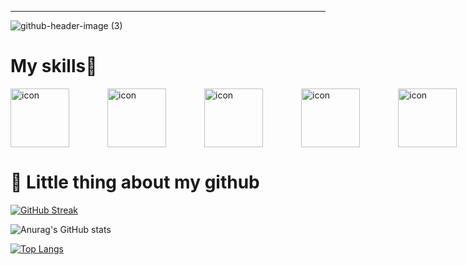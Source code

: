 

---

![github-header-image (3)](https://user-images.githubusercontent.com/111257273/212918121-a5df119c-b5b5-47f4-90ba-7b80565cd69b.png)

# My skills:rocket:
<div style="display: flex;"><img src="https://techstack-generator.vercel.app/react-icon.svg" alt="icon" width="94" style="width: 94px; height: 94px; margin-right: 61px; margin-bottom: 0px;" /><img src="https://techstack-generator.vercel.app/python-icon.svg" alt="icon" width="94" style="width: 94px; height: 94px; margin-right: 61px; margin-bottom: 0px;" /><img src="https://techstack-generator.vercel.app/js-icon.svg" alt="icon" width="94" style="width: 94px; height: 94px; margin-right: 61px; margin-bottom: 0px;" /><img src="https://techstack-generator.vercel.app/cpp-icon.svg" alt="icon" width="94" style="width: 94px; height: 94px; margin-right: 61px; margin-bottom: 0px;" /><img src="https://techstack-generator.vercel.app/mysql-icon.svg" alt="icon" width="94" style="width: 94px; height: 94px; margin-right: 61px; margin-bottom: 0px;" /><img src="https://techstack-generator.vercel.app/nginx-icon.svg" alt="icon" width="94" style="width: 94px; height: 94px; margin-right: 61px; margin-bottom: 0px;" /><img src="https://techstack-generator.vercel.app/java-icon.svg" alt="icon" width="94" style="width: 94px; height: 94px; margin-right: 0px; margin-bottom: 0px;" /></div>

# :notebook_with_decorative_cover: Little thing about my github 
[![GitHub Streak](https://streak-stats.demolab.com?user=ledinhthachquang&theme=dracula&border_radius=6.2&mode=weekly)](https://git.io/streak-stats)

![Anurag's GitHub stats](https://github-readme-stats.vercel.app/api?username=ledinhthachquang&show_icons=true&theme=dracula)

[![Top Langs](https://github-readme-stats.vercel.app/api/top-langs/?username=ledinhthachquang&theme=dracula)](https://github.com/anuraghazra/github-readme-stats)







